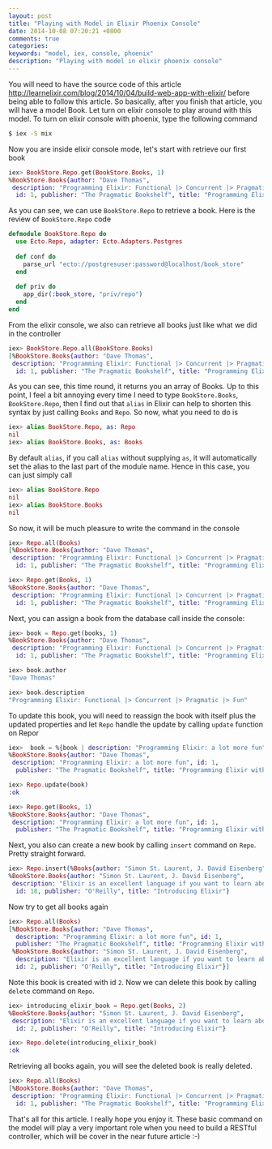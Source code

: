 ```yaml
---
layout: post
title: "Playing with Model in Elixir Phoenix Console"
date: 2014-10-08 07:20:21 +0800
comments: true
categories: 
keywords: "model, iex, console, phoenix"
description: "Playing with model in elixir phoenix console"
---
```


You will need to have the source code of this article http://learnelixir.com/blog/2014/10/04/build-web-app-with-elixir/ before being able to follow this article. So basically, after you finish that article, you will have a model Book. Let turn on elixir console to play around with this model. To turn on elixir console with phoenix, type the following command

<!-- more -->

```bash
$ iex -S mix
```

Now you are inside elixir console mode, let's start with retrieve our first book

```elixir
iex> BookStore.Repo.get(BookStore.Books, 1)
%BookStore.Books{author: "Dave Thomas",
 description: "Programming Elixir: Functional |> Concurrent |> Pragmatic |> Fun",
  id: 1, publisher: "The Pragmatic Bookshelf", title: "Programming Elixir"}
```

As you can see, we can use ``BookStore.Repo`` to retrieve a book. Here is the review of ``BookStore.Repo`` code

```elixir
defmodule BookStore.Repo do
  use Ecto.Repo, adapter: Ecto.Adapters.Postgres
  
  def conf do
    parse_url "ecto://postgresuser:password@localhost/book_store"
  end 
    
  def priv do
    app_dir(:book_store, "priv/repo")
  end
end
```

From the elixir console, we also can retrieve all books just like what we did in the controller

```elixir
iex> BookStore.Repo.all(BookStore.Books)
[%BookStore.Books{author: "Dave Thomas",
 description: "Programming Elixir: Functional |> Concurrent |> Pragmatic |> Fun",
  id: 1, publisher: "The Pragmatic Bookshelf", title: "Programming Elixir"}]
```

As you can see, this time round, it returns you an array of Books. Up to this point, I feel a bit annoying every time I need to type ``BookStore.Books``, ``BookStore.Repo``, then I find out that ``alias`` in Elixir can help to shorten this syntax by just calling ``Books`` and ``Repo``. So now, what you need to do is

```elixir
iex> alias BookStore.Repo, as: Repo
nil
iex> alias BookStore.Books, as: Books
```

By default ``alias``, if you call ``alias`` without supplying ``as``, it will automatically set the alias to the last part of the module name. Hence in this case, you can just simply call

```elixir
iex> alias BookStore.Repo
nil
iex> alias BookStore.Books
nil
```

So now, it will be much pleasure to write the command in the console

```elixir
iex> Repo.all(Books)
[%BookStore.Books{author: "Dave Thomas",
 description: "Programming Elixir: Functional |> Concurrent |> Pragmatic |> Fun",
  id: 1, publisher: "The Pragmatic Bookshelf", title: "Programming Elixir"}]

iex> Repo.get(Books, 1)
%BookStore.Books{author: "Dave Thomas",
 description: "Programming Elixir: Functional |> Concurrent |> Pragmatic |> Fun",
  id: 1, publisher: "The Pragmatic Bookshelf", title: "Programming Elixir"}
```

Next, you can assign a book from the database call inside the console:

```elixir
iex> book = Repo.get(books, 1)
%BookStore.Books{author: "Dave Thomas",
 description: "Programming Elixir: Functional |> Concurrent |> Pragmatic |> Fun",
  id: 1, publisher: "The Pragmatic Bookshelf", title: "Programming Elixir"}

iex> book.author
"Dave Thomas"

iex> book.description
"Programming Elixir: Functional |> Concurrent |> Pragmatic |> Fun"
```

To update this book, you will need to reassign the book with itself plus the updated properties and let ``Repo`` handle the update by calling ``update`` function on Repor

```elixir
iex>  book = %{book | description: "Programming Elixir: a lot more fun", title: "Programming Elixir with fun"}
%BookStore.Books{author: "Dave Thomas",
 description: "Programming Elixir: a lot more fun", id: 1,
  publisher: "The Pragmatic Bookshelf", title: "Programming Elixir with fun"}

iex> Repo.update(book)
:ok

iex> Repo.get(Books, 1)
%BookStore.Books{author: "Dave Thomas",
 description: "Programming Elixir: a lot more fun", id: 1,
  publisher: "The Pragmatic Bookshelf", title: "Programming Elixir with fun"}
```

Next, you also can create a new book by calling ``insert`` command on ``Repo``. Pretty straight forward.

```elixir
iex> Repo.insert(%Books{author: "Simon St. Laurent, J. David Eisenberg", description: "Elixir is an excellent language if you want to learn about functional programming, and with this hands-on introduction", publisher: "O'Reilly", title: "Introducing Elixir"})
%BookStore.Books{author: "Simon St. Laurent, J. David Eisenberg",
 description: "Elixir is an excellent language if you want to learn about functional programming, and with this hands-on introduction",
  id: 18, publisher: "O'Reilly", title: "Introducing Elixir"}
```

Now try to get all books again

```elixir
iex> Repo.all(Books)
[%BookStore.Books{author: "Dave Thomas",
  description: "Programming Elixir: a lot more fun", id: 1,
  publisher: "The Pragmatic Bookshelf", title: "Programming Elixir with fun"},
 %BookStore.Books{author: "Simon St. Laurent, J. David Eisenberg",
  description: "Elixir is an excellent language if you want to learn about functional programming, and with this hands-on introduction",
  id: 2, publisher: "O'Reilly", title: "Introducing Elixir"}]
```

Note this book is created with id ``2``. Now we can delete this book by calling ``delete`` command on ``Repo``. 

```elixir
iex> introducing_elixir_book = Repo.get(Books, 2)
%BookStore.Books{author: "Simon St. Laurent, J. David Eisenberg",
 description: "Elixir is an excellent language if you want to learn about functional programming, and with this hands-on introduction",
  id: 2, publisher: "O'Reilly", title: "Introducing Elixir"}

iex> Repo.delete(introducing_elixir_book)
:ok
```

Retrieving all books again, you will see the deleted book is really deleted.

```elixir
iex> Repo.all(Books)
[%BookStore.Books{author: "Dave Thomas",
 description: "Programming Elixir: Functional |> Concurrent |> Pragmatic |> Fun",
  id: 1, publisher: "The Pragmatic Bookshelf", title: "Programming Elixir"}]
```

That's all for this article. I really hope you enjoy it. These basic command on the model will play a very important role when you need to build a RESTful controller, which will be cover in the near future article :-) 
